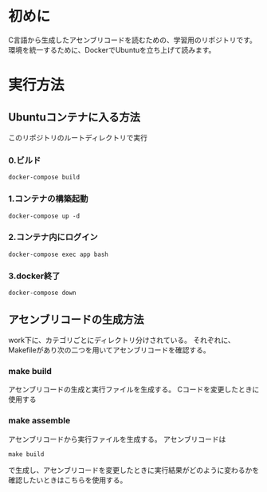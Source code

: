 # 初めに
C言語から生成したアセンブリコードを読むための、学習用のリポジトリです。
環境を統一するために、DockerでUbuntuを立ち上げて読みます。

# 実行方法
## Ubuntuコンテナに入る方法
このリポジトリのルートディレクトリで実行
### 0.ビルド
```
docker-compose build
```

### 1.コンテナの構築起動
```
docker-compose up -d
```

### 2.コンテナ内にログイン
```
docker-compose exec app bash
```

### 3.docker終了
```
docker-compose down
```

## アセンブリコードの生成方法
work下に、カテゴリごとにディレクトリ分けされている。
それぞれに、Makefileがあり次の二つを用いてアセンブリコードを確認する。

### make build
アセンブリコードの生成と実行ファイルを生成する。
Cコードを変更したときに使用する

### make assemble
アセンブリコードから実行ファイルを生成する。
アセンブリコードは
```
make build
```
で生成し、アセンブリコードを変更したときに実行結果がどのように変わるかを確認したいときはこちらを使用する。
